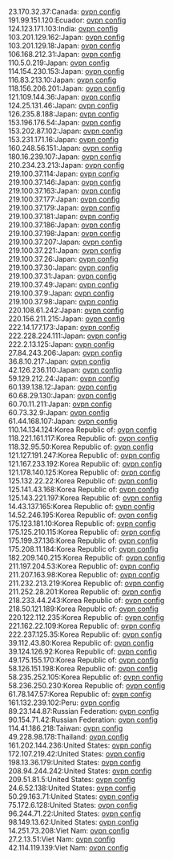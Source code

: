 23.170.32.37:Canada: [ovpn config](vpn/23_170_32_37.ovpn)  
191.99.151.120:Ecuador: [ovpn config](vpn/191_99_151_120.ovpn)  
124.123.171.103:India: [ovpn config](vpn/124_123_171_103.ovpn)  
103.201.129.162:Japan: [ovpn config](vpn/103_201_129_162.ovpn)  
103.201.129.18:Japan: [ovpn config](vpn/103_201_129_18.ovpn)  
106.168.212.31:Japan: [ovpn config](vpn/106_168_212_31.ovpn)  
110.5.0.219:Japan: [ovpn config](vpn/110_5_0_219.ovpn)  
114.154.230.153:Japan: [ovpn config](vpn/114_154_230_153.ovpn)  
116.83.213.10:Japan: [ovpn config](vpn/116_83_213_10.ovpn)  
118.156.206.201:Japan: [ovpn config](vpn/118_156_206_201.ovpn)  
121.109.144.36:Japan: [ovpn config](vpn/121_109_144_36.ovpn)  
124.25.131.46:Japan: [ovpn config](vpn/124_25_131_46.ovpn)  
126.235.8.188:Japan: [ovpn config](vpn/126_235_8_188.ovpn)  
153.196.176.54:Japan: [ovpn config](vpn/153_196_176_54.ovpn)  
153.202.87.102:Japan: [ovpn config](vpn/153_202_87_102.ovpn)  
153.231.171.16:Japan: [ovpn config](vpn/153_231_171_16.ovpn)  
160.248.56.151:Japan: [ovpn config](vpn/160_248_56_151.ovpn)  
180.16.239.107:Japan: [ovpn config](vpn/180_16_239_107.ovpn)  
210.234.23.213:Japan: [ovpn config](vpn/210_234_23_213.ovpn)  
219.100.37.114:Japan: [ovpn config](vpn/219_100_37_114.ovpn)  
219.100.37.146:Japan: [ovpn config](vpn/219_100_37_146.ovpn)  
219.100.37.163:Japan: [ovpn config](vpn/219_100_37_163.ovpn)  
219.100.37.177:Japan: [ovpn config](vpn/219_100_37_177.ovpn)  
219.100.37.179:Japan: [ovpn config](vpn/219_100_37_179.ovpn)  
219.100.37.181:Japan: [ovpn config](vpn/219_100_37_181.ovpn)  
219.100.37.186:Japan: [ovpn config](vpn/219_100_37_186.ovpn)  
219.100.37.198:Japan: [ovpn config](vpn/219_100_37_198.ovpn)  
219.100.37.207:Japan: [ovpn config](vpn/219_100_37_207.ovpn)  
219.100.37.221:Japan: [ovpn config](vpn/219_100_37_221.ovpn)  
219.100.37.26:Japan: [ovpn config](vpn/219_100_37_26.ovpn)  
219.100.37.30:Japan: [ovpn config](vpn/219_100_37_30.ovpn)  
219.100.37.31:Japan: [ovpn config](vpn/219_100_37_31.ovpn)  
219.100.37.49:Japan: [ovpn config](vpn/219_100_37_49.ovpn)  
219.100.37.9:Japan: [ovpn config](vpn/219_100_37_9.ovpn)  
219.100.37.98:Japan: [ovpn config](vpn/219_100_37_98.ovpn)  
220.108.61.242:Japan: [ovpn config](vpn/220_108_61_242.ovpn)  
220.156.211.215:Japan: [ovpn config](vpn/220_156_211_215.ovpn)  
222.14.177.173:Japan: [ovpn config](vpn/222_14_177_173.ovpn)  
222.228.224.111:Japan: [ovpn config](vpn/222_228_224_111.ovpn)  
222.2.13.125:Japan: [ovpn config](vpn/222_2_13_125.ovpn)  
27.84.243.206:Japan: [ovpn config](vpn/27_84_243_206.ovpn)  
36.8.10.217:Japan: [ovpn config](vpn/36_8_10_217.ovpn)  
42.126.236.110:Japan: [ovpn config](vpn/42_126_236_110.ovpn)  
59.129.212.24:Japan: [ovpn config](vpn/59_129_212_24.ovpn)  
60.139.138.12:Japan: [ovpn config](vpn/60_139_138_12.ovpn)  
60.68.29.130:Japan: [ovpn config](vpn/60_68_29_130.ovpn)  
60.70.11.211:Japan: [ovpn config](vpn/60_70_11_211.ovpn)  
60.73.32.9:Japan: [ovpn config](vpn/60_73_32_9.ovpn)  
61.44.168.107:Japan: [ovpn config](vpn/61_44_168_107.ovpn)  
110.14.134.124:Korea Republic of: [ovpn config](vpn/110_14_134_124.ovpn)  
118.221.161.117:Korea Republic of: [ovpn config](vpn/118_221_161_117.ovpn)  
118.32.95.50:Korea Republic of: [ovpn config](vpn/118_32_95_50.ovpn)  
121.127.191.247:Korea Republic of: [ovpn config](vpn/121_127_191_247.ovpn)  
121.167.233.192:Korea Republic of: [ovpn config](vpn/121_167_233_192.ovpn)  
121.178.140.125:Korea Republic of: [ovpn config](vpn/121_178_140_125.ovpn)  
125.132.22.22:Korea Republic of: [ovpn config](vpn/125_132_22_22.ovpn)  
125.141.43.168:Korea Republic of: [ovpn config](vpn/125_141_43_168.ovpn)  
125.143.221.197:Korea Republic of: [ovpn config](vpn/125_143_221_197.ovpn)  
14.43.137.165:Korea Republic of: [ovpn config](vpn/14_43_137_165.ovpn)  
14.52.246.195:Korea Republic of: [ovpn config](vpn/14_52_246_195.ovpn)  
175.123.181.10:Korea Republic of: [ovpn config](vpn/175_123_181_10.ovpn)  
175.125.210.115:Korea Republic of: [ovpn config](vpn/175_125_210_115.ovpn)  
175.199.37.136:Korea Republic of: [ovpn config](vpn/175_199_37_136.ovpn)  
175.208.11.184:Korea Republic of: [ovpn config](vpn/175_208_11_184.ovpn)  
182.209.140.215:Korea Republic of: [ovpn config](vpn/182_209_140_215.ovpn)  
211.197.204.53:Korea Republic of: [ovpn config](vpn/211_197_204_53.ovpn)  
211.207.163.98:Korea Republic of: [ovpn config](vpn/211_207_163_98.ovpn)  
211.232.213.219:Korea Republic of: [ovpn config](vpn/211_232_213_219.ovpn)  
211.252.28.201:Korea Republic of: [ovpn config](vpn/211_252_28_201.ovpn)  
218.233.44.243:Korea Republic of: [ovpn config](vpn/218_233_44_243.ovpn)  
218.50.121.189:Korea Republic of: [ovpn config](vpn/218_50_121_189.ovpn)  
220.122.112.235:Korea Republic of: [ovpn config](vpn/220_122_112_235.ovpn)  
221.162.22.109:Korea Republic of: [ovpn config](vpn/221_162_22_109.ovpn)  
222.237.125.35:Korea Republic of: [ovpn config](vpn/222_237_125_35.ovpn)  
39.112.43.80:Korea Republic of: [ovpn config](vpn/39_112_43_80.ovpn)  
39.124.126.92:Korea Republic of: [ovpn config](vpn/39_124_126_92.ovpn)  
49.175.155.170:Korea Republic of: [ovpn config](vpn/49_175_155_170.ovpn)  
58.126.151.198:Korea Republic of: [ovpn config](vpn/58_126_151_198.ovpn)  
58.235.252.105:Korea Republic of: [ovpn config](vpn/58_235_252_105.ovpn)  
58.236.250.230:Korea Republic of: [ovpn config](vpn/58_236_250_230.ovpn)  
61.78.147.57:Korea Republic of: [ovpn config](vpn/61_78_147_57.ovpn)  
161.132.239.102:Peru: [ovpn config](vpn/161_132_239_102.ovpn)  
89.23.144.87:Russian Federation: [ovpn config](vpn/89_23_144_87.ovpn)  
90.154.71.42:Russian Federation: [ovpn config](vpn/90_154_71_42.ovpn)  
114.41.186.218:Taiwan: [ovpn config](vpn/114_41_186_218.ovpn)  
49.228.98.178:Thailand: [ovpn config](vpn/49_228_98_178.ovpn)  
161.202.144.236:United States: [ovpn config](vpn/161_202_144_236.ovpn)  
172.107.219.42:United States: [ovpn config](vpn/172_107_219_42.ovpn)  
198.13.36.179:United States: [ovpn config](vpn/198_13_36_179.ovpn)  
208.94.244.242:United States: [ovpn config](vpn/208_94_244_242.ovpn)  
209.51.81.5:United States: [ovpn config](vpn/209_51_81_5.ovpn)  
24.6.52.138:United States: [ovpn config](vpn/24_6_52_138.ovpn)  
50.29.163.71:United States: [ovpn config](vpn/50_29_163_71.ovpn)  
75.172.6.128:United States: [ovpn config](vpn/75_172_6_128.ovpn)  
96.244.71.22:United States: [ovpn config](vpn/96_244_71_22.ovpn)  
98.149.13.62:United States: [ovpn config](vpn/98_149_13_62.ovpn)  
14.251.73.208:Viet Nam: [ovpn config](vpn/14_251_73_208.ovpn)  
27.2.13.51:Viet Nam: [ovpn config](vpn/27_2_13_51.ovpn)  
42.114.119.139:Viet Nam: [ovpn config](vpn/42_114_119_139.ovpn)  

